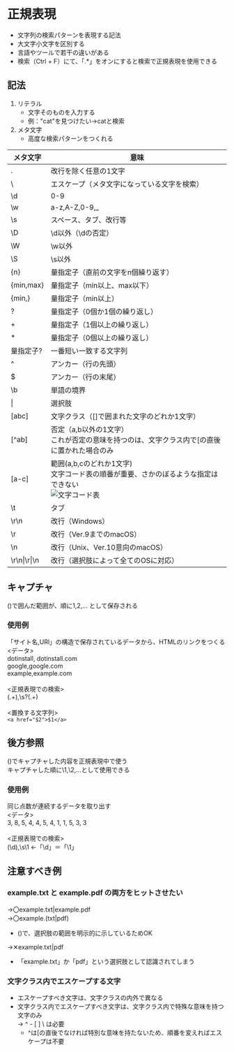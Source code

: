 # 正規表現
- 文字列の検索パターンを表現する記法
- 大文字小文字を区別する
- 言語やツールで若干の違いがある
- 検索（Ctrl + F）にて、「.*」をオンにすると検索で正規表現を使用できる

## 記法
1. リテラル
   - 文字そのものを入力する
   - 例："cat"を見つけたい→catと検索
1. メタ文字
   - 高度な検索パターンをつくれる

| メタ文字 | 意味 |
| ---------| ---- |
|.|改行を除く任意の1文字|
|\ |エスケープ（メタ文字になっている文字を検索）|
|\d |0-9|
|\w |a-z,A-Z,0-9,_|
|\s |スペース、タブ、改行等|
|\D |\d以外（\dの否定）|
|\W |\w以外|
|\S |\s以外|
|{n} |量指定子（直前の文字をn個繰り返す）|
|{min,max} |量指定子（min以上、max以下）|
|{min,} |量指定子（min以上）|
|? |量指定子（0個か1個の繰り返し）|
|+ |量指定子（1個以上の繰り返し）|
|* |量指定子（0個以上の繰り返し）|
|量指定子? |一番短い一致する文字列|
|^ |アンカー（行の先頭）|
|$ |アンカー（行の末尾）|
|\b |単語の境界|
| \| |選択肢|
|[abc] |文字クラス（[]で囲まれた文字のどれか1文字）|
|[^ab] |否定（a,b以外の1文字）<br>これが否定の意味を持つのは、文字クラス内で[の直後に置かれた場合のみ|
|[a-c] |範囲(a,b,cのどれか1文字)<br>文字コード表の順番が重要、さかのぼるような指定はできない<br>![文字コード表](/image/文字コード表.png)|
|\t |タブ|
|\r\n |改行（Windows）|
|\r |改行（Ver.9までのmacOS）|
|\n |改行（Unix、Ver.10意向のmacOS）|
|\r\n\|\r\|\n |改行（選択肢によって全てのOSに対応）|


## キャプチャ
()で囲んだ範囲が、順に$1,$2,... として保存される
### 使用例
「サイト名,URl」の構造で保存されているデータから、HTMLのリンクをつくる<br>
<データ><br>
dotinstall, dotinstall.com<br>
google,google.com<br>
example,example.com<br>
<br>
<正規表現での検索><br>
(.+),\s?(.+)<br>
<br>
<置換する文字列><br>
``` <a href="$2">$1</a> ```

## 後方参照
()でキャプチャした内容を正規表現中で使う<br>
キャプチャした順に\1,\2,...として使用できる
### 使用例
同じ点数が連続するデータを取り出す<br>
<データ><br>
3, 8, 5, 4, 4, 5, 4, 1, 1, 5, 3, 3<br>
<br>
<正規表現での検索><br>
(\d),\s\1   ←「\d」＝「\1」


## 注意すべき例
### example.txt と example.pdf の両方をヒットさせたい
→〇example.txt|example.pdf<br>
→〇example.(txt|pdf)<br>
- ()で、選択肢の範囲を明示的に示しているためOK<br>
  
→✕example.txt|pdf<br>
- 「example.txt」か「pdf」という選択肢として認識されてしまう

### 文字クラス内でエスケープする文字
- エスケープすべき文字は、文字クラスの内外で異なる
- 文字クラス内でエスケープすべき文字は、文字クラス内で特殊な意味を持つ文字のみ<br>
→ ^ - [ ] \ は必要<br>
  - ^は[の直後でなければ特別な意味を持たないため、順番を変えればエスケープは不要<br>

